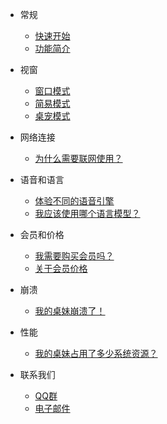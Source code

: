 - 常规

    - [快速开始](zh-cn/quickstart.md)
    - [功能简介](zh-cn/features.md)

- 视窗

    - [窗口模式](zh-cn/window-mode.md)
    - [简易模式](zh-cn/lite-mode.md)
    - [桌宠模式](zh-cn/desk-pet-mode.md)

- 网络连接

    - [为什么需要联网使用？](zh-cn/why-network-connection-is-necessary.md)

- 语音和语言

    - [体验不同的语音引擎](zh-cn/experience-different-voice-engines.md)
    - [我应该使用哪个语言模型？](zh-cn/what-language-model-should-i-use.md)

- 会员和价格

    - [我需要购买会员吗？](zh-cn/should-i-pay-for-the-memberships.md)
    - [关于会员价格](zh-cn/pricing-plan-details.md)

- 崩溃

    - [我的桌妹崩溃了！](zh-cn/my-deskmate-crashed.md)

- 性能

    - [我的桌妹占用了多少系统资源？](zh-cn/how-many-resources-did-my-yume-take.md)

- 联系我们

    - [QQ群](zh-cn/qq-groups.md)
    - [电子邮件](zh-cn/email.md)